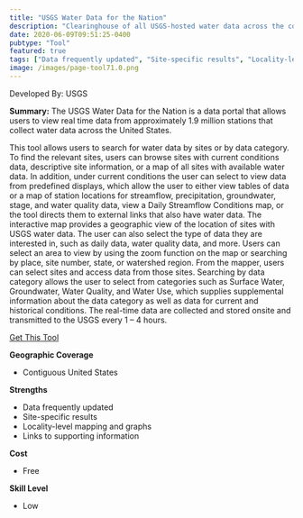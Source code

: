 ```yaml
---
title: "USGS Water Data for the Nation"
description: "Clearinghouse of all USGS-hosted water data across the country, including water temperatures, levels, flows, groundwater tables, and a host of other physical and chemical parameters."
date: 2020-06-09T09:51:25-0400
pubtype: "Tool"
featured: true
tags: ["Data frequently updated", "Site-specific results", "Locality-level mapping and graphs", "Links to supporting information"]
image: /images/page-tool71.0.png
---
```

Developed By: USGS

**Summary:** The USGS Water Data for the Nation is a data portal that allows users to view real time data from approximately 1.9 million stations that collect water data across the United States.

This tool allows users to search for water data by sites or by data category. To find the relevant sites, users can browse sites with current conditions data, descriptive site information, or a map of all sites with available water data. In addition, under current conditions the user can select to view data from predefined displays, which allow the user to either view tables of data or a map of station locations for streamflow, precipitation, groundwater, stage, and water quality data, view a Daily Streamflow Conditions map, or the tool directs them to external links that also have water data. The interactive map provides a geographic view of the location of sites with USGS water data.  The user can also select the type of data they are interested in, such as daily data, water quality data, and more. Users can select an area to view by using the zoom function on the map or searching by place, site number, state, or watershed region.  From the mapper, users can select sites and access data from those sites. Searching by data category allows the user to select from categories such as Surface Water, Groundwater, Water Quality, and Water Use, which supplies supplemental information about the data category as well as data for current and historical conditions.  The real-time data are collected and stored onsite and transmitted to the USGS every 1 – 4 hours.

<a href="https://waterdata.usgs.gov/nwis/rt" target="_blank">Get This Tool</a>

__**Geographic Coverage**__
- Contiguous United States

__**Strengths**__
-  Data frequently updated
-  Site-specific results
-  Locality-level mapping and graphs
-   Links to supporting information

__**Cost**__
- Free

__**Skill Level**__
- Low

